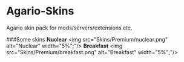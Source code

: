 # Agario-Skins
Agario skin pack for mods/servers/extensions etc.

###Some skins
**Nuclear**     <img src="Skins/Premium/nuclear.png" alt="Nuclear" width="5%";"/>
**Breakfast**     <img src="Skins/Premium/breakfast.png" alt="Breakfast" width="5%";"/>
